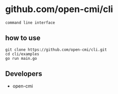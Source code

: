 # github.com/open-cmi/cli

```
command line interface 
```

## how to use

```
git clone https://github.com/open-cmi/cli.git
cd cli/examples
go run main.go
```

## Developers

- open-cmi

